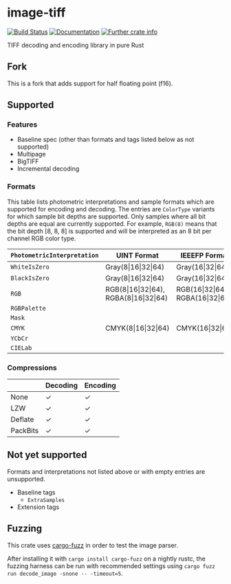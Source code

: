 # image-tiff
[![Build Status](https://github.com/image-rs/image-tiff/workflows/Rust%20CI/badge.svg)](https://github.com/image-rs/image-tiff/actions)
[![Documentation](https://docs.rs/tiff/badge.svg)](https://docs.rs/tiff)
[![Further crate info](https://img.shields.io/crates/v/tiff.svg)](https://crates.io/crates/tiff)

TIFF decoding and encoding library in pure Rust

## Fork
This is a fork that adds support for half floating point (f16).

## Supported

### Features
- Baseline spec (other than formats and tags listed below as not supported)
- Multipage
- BigTIFF
- Incremental decoding

### Formats
This table lists photometric interpretations and sample formats which are supported for encoding and decoding. The entries are `ColorType` variants for which sample bit depths are supported. Only samples where all bit depths are equal are currently supported. For example, `RGB(8)` means that the bit depth [8, 8, 8] is supported and will be interpreted as an 8 bit per channel RGB color type.

| `PhotometricInterpretation` | UINT Format                             | IEEEFP Format                     |
| --------------------------- | --------------------------------------- | --------------------------------- |
| `WhiteIsZero`               | Gray(8\|16\|32\|64)                     | Gray(16\|32\|64)                  |
| `BlackIsZero`               | Gray(8\|16\|32\|64)                     | Gray(16\|32\|64)                  |
| `RGB`                       | RGB(8\|16\|32\|64), RGBA(8\|16\|32\|64) | RGB(16\|32\|64), RGBA(16\|32\|64) |
| `RGBPalette`                |                                         |                                   |
| `Mask`                      |                                         |                                   |
| `CMYK`                      | CMYK(8\|16\|32\|64)                     | CMYK(16\|32\|64)                  |
| `YCbCr`                     |                                         |                                   |
| `CIELab`                    |                                         |                                   |

### Compressions

|          | Decoding | Encoding |
| -------- | -------- | -------- |
| None     | ✓        | ✓        |
| LZW      | ✓        | ✓        |
| Deflate  | ✓        | ✓        |
| PackBits | ✓        | ✓        |


## Not yet supported

Formats and interpretations not listed above or with empty entries are unsupported.

- Baseline tags
  - `ExtraSamples`
- Extension tags

## Fuzzing

This crate uses [cargo-fuzz](https://github.com/rust-fuzz/cargo-fuzz) in order to test the image parser.

After installing it with `cargo install cargo-fuzz` on a nightly rustc, the
fuzzing harness can be run with recommended settings using 
`cargo fuzz run decode_image -snone -- -timeout=5`.
